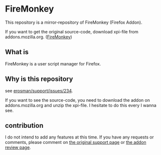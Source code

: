 # FireMonkey

This repository is a mirror-repository of FireMonkey (Firefox Addon).

If you want to get the original source-code, download xpi-file from addons.mozilla.org. ([FireMonkey](https://addons.mozilla.org/ja/firefox/addon/firemonkey/))

## What is

FireMonkey is a user script manager for Firefox.

## Why is this repository

see [erosman/support/issues/234](https://github.com/erosman/support/issues/234).

If you want to see the source-code, you need to download the addon on addons.mozilla.org and unzip the xpi-file. I hesitate to do this every I wanna see.

## contribution

I do not intend to add any features at this time.
If you have any requests or comments, please comment on [the original support page](https://github.com/erosman/support) or [the addon review page](https://addons.mozilla.org/ja/firefox/addon/firemonkey/reviews/).
